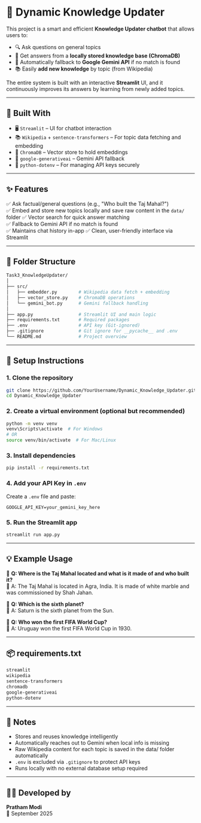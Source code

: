 # 🧠 Dynamic Knowledge Updater

This project is a smart and efficient **Knowledge Updater chatbot** that allows users to:

- 🔍 Ask questions on general topics  
- 🧠 Get answers from a **locally stored knowledge base (ChromaDB)**  
- 💬 Automatically fallback to **Google Gemini API** if no match is found  
- 📚 Easily **add new knowledge** by topic (from Wikipedia)

The entire system is built with an interactive **Streamlit** UI, and it continuously improves its answers by learning from newly added topics.

---

## 🚀 Built With

- 🖥️ `Streamlit` – UI for chatbot interaction  
- 📚 `Wikipedia` + `sentence-transformers` – For topic data fetching and embedding  
- 🧠 `ChromaDB` – Vector store to hold embeddings  
- 🤖 `google-generativeai` – Gemini API fallback  
- 🔐 `python-dotenv` – For managing API keys securely

---

## ✨ Features

✅ Ask factual/general questions (e.g., "Who built the Taj Mahal?")  
✅ Embed and store new topics locally and save raw content in the `data/` folder
✅ Vector search for quick answer matching  
✅ Fallback to Gemini API if no match is found  
✅ Maintains chat history in-app
✅ Clean, user-friendly interface via Streamlit

---

## 🧱 Folder Structure

```bash
Task3_KnowledgeUpdater/
│
├── src/
│   ├── embedder.py        # Wikipedia data fetch + embedding
│   ├── vector_store.py    # ChromaDB operations
│   └── gemini_bot.py      # Gemini fallback handling
│
├── app.py                 # Streamlit UI and main logic
├── requirements.txt       # Required packages
├── .env                   # API key (Git-ignored)
├── .gitignore             # Git ignore for __pycache__ and .env
└── README.md              # Project overview
```

---

## 🔧 Setup Instructions

### 1. Clone the repository

```bash
git clone https://github.com/YourUsername/Dynamic_Knowledge_Updater.git
cd Dynamic_Knowledge_Updater

```

### 2. Create a virtual environment (optional but recommended)

```bash
python -m venv venv
venv\Scripts\activate  # For Windows
# OR
source venv/bin/activate  # For Mac/Linux
```

### 3. Install dependencies

```bash
pip install -r requirements.txt
```

### 4. Add your API Key in `.env`

Create a `.env` file and paste:

```env
GOOGLE_API_KEY=your_gemini_key_here
```

### 5. Run the Streamlit app

```bash
streamlit run app.py
```

---

## 💡 Example Usage

💬 **Q: Where is the Taj Mahal located and what is it made of and who built it?**  
📖 A: The Taj Mahal is located in Agra, India. It is made of white marble and was commissioned by Shah Jahan.

💬 **Q: Which is the sixth planet?**  
📖 A: Saturn is the sixth planet from the Sun.

💬 **Q: Who won the first FIFA World Cup?**  
📖 A: Uruguay won the first FIFA World Cup in 1930.

---

## 📦 requirements.txt

```bash
streamlit
wikipedia
sentence-transformers
chromadb
google-generativeai
python-dotenv
```

---

## 📌 Notes

- Stores and reuses knowledge intelligently  
- Automatically reaches out to Gemini when local info is missing  
- Raw Wikipedia content for each topic is saved in the data/ folder automatically
- `.env` is excluded via `.gitignore` to protect API keys  
- Runs locally with no external database setup required

---

## 👨‍💻 Developed by

**Pratham Modi**  
📅 September 2025
